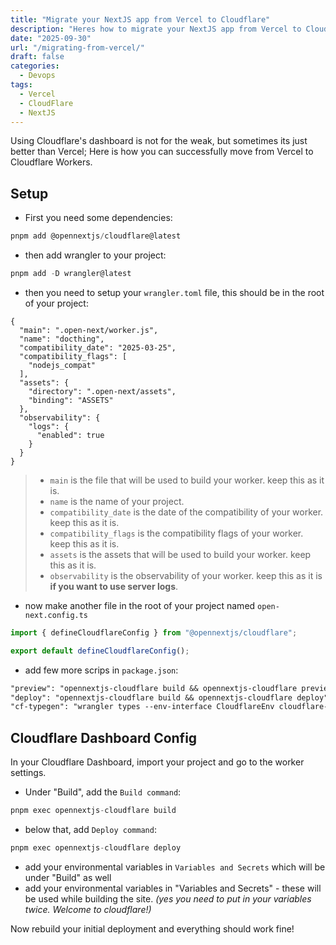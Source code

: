 ```yaml
---
title: "Migrate your NextJS app from Vercel to Cloudflare"
description: "Heres how to migrate your NextJS app from Vercel to CloudFlare."
date: "2025-09-30"
url: "/migrating-from-vercel/"
draft: false
categories: 
  - Devops 
tags:
  - Vercel
  - CloudFlare
  - NextJS
---
```


Using Cloudflare's dashboard is not for the weak, but sometimes its just better than Vercel; Here is how you can successfully move from Vercel to Cloudflare Workers.

## Setup
- First you need some dependencies: 
```node.js
pnpm add @opennextjs/cloudflare@latest
```

- then add wrangler to your project: 
```node.js
pnpm add -D wrangler@latest
```

- then you need to setup your `wrangler.toml` file, this should be in the root of your project: 
```jsonc
{
  "main": ".open-next/worker.js",
  "name": "docthing",
  "compatibility_date": "2025-03-25",
  "compatibility_flags": [
    "nodejs_compat"
  ],
  "assets": {
    "directory": ".open-next/assets",
    "binding": "ASSETS"
  },
  "observability": {
    "logs": {
      "enabled": true
    }
  }
}
```
> - `main` is the file that will be used to build your worker. keep this as it is.
> - `name` is the name of your project. 
> - `compatibility_date` is the date of the compatibility of your worker. keep this as it is.
> - `compatibility_flags` is the compatibility flags of your worker. keep this as it is.
> - `assets` is the assets that will be used to build your worker. keep this as it is.
> - `observability` is the observability of your worker. keep this as it is **if you want to use server logs**.

- now make another file in the root of your project named `open-next.config.ts`
```ts 
import { defineCloudflareConfig } from "@opennextjs/cloudflare";

export default defineCloudflareConfig();
```

- add few more scrips in `package.json`:
```md
"preview": "opennextjs-cloudflare build && opennextjs-cloudflare preview",
"deploy": "opennextjs-cloudflare build && opennextjs-cloudflare deploy",
"cf-typegen": "wrangler types --env-interface CloudflareEnv cloudflare-env.d.ts"
```

## Cloudflare Dashboard Config
In your Cloudflare Dashboard, import your project and go to the worker settings. 

- Under "Build", add the `Build command`: 
```node.js
pnpm exec opennextjs-cloudflare build
```
- below that, add `Deploy command`: 
```node.js
pnpm exec opennextjs-cloudflare deploy
```
- add your environmental variables in `Variables and Secrets` which will be under "Build" as well
- add your environmental variables in "Variables and Secrets" - these will be used while building the site. *(yes you need to put in your variables twice. Welcome to cloudflare!)*

Now rebuild your initial deployment and everything should work fine! 

